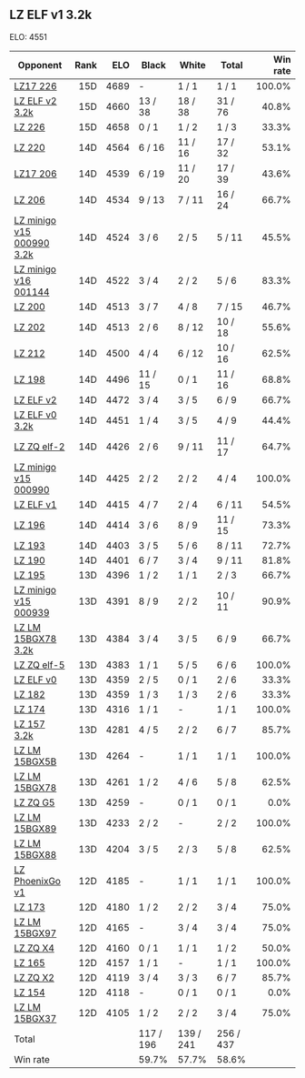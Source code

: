 ## LZ ELF v1 3.2k ##

ELO: 4551

Opponent | Rank | ELO | Black | White | Total | Win rate
---------|-----:|----:|-------|-------|-------|-------:
[LZ17 226](LZ17%20226.md) | 15D | 4689 | - | 1 / 1 | 1 / 1 | 100.0%
[LZ ELF v2 3.2k](LZ%20ELF%20v2%203.2k.md) | 15D | 4660 | 13 / 38 | 18 / 38 | 31 / 76 | 40.8%
[LZ 226](LZ%20226.md) | 15D | 4658 | 0 / 1 | 1 / 2 | 1 / 3 | 33.3%
[LZ 220](LZ%20220.md) | 14D | 4564 | 6 / 16 | 11 / 16 | 17 / 32 | 53.1%
[LZ17 206](LZ17%20206.md) | 14D | 4539 | 6 / 19 | 11 / 20 | 17 / 39 | 43.6%
[LZ 206](LZ%20206.md) | 14D | 4534 | 9 / 13 | 7 / 11 | 16 / 24 | 66.7%
[LZ minigo v15 000990 3.2k](LZ%20minigo%20v15%20000990%203.2k.md) | 14D | 4524 | 3 / 6 | 2 / 5 | 5 / 11 | 45.5%
[LZ minigo v16 001144](LZ%20minigo%20v16%20001144.md) | 14D | 4522 | 3 / 4 | 2 / 2 | 5 / 6 | 83.3%
[LZ 200](LZ%20200.md) | 14D | 4513 | 3 / 7 | 4 / 8 | 7 / 15 | 46.7%
[LZ 202](LZ%20202.md) | 14D | 4513 | 2 / 6 | 8 / 12 | 10 / 18 | 55.6%
[LZ 212](LZ%20212.md) | 14D | 4500 | 4 / 4 | 6 / 12 | 10 / 16 | 62.5%
[LZ 198](LZ%20198.md) | 14D | 4496 | 11 / 15 | 0 / 1 | 11 / 16 | 68.8%
[LZ ELF v2](LZ%20ELF%20v2.md) | 14D | 4472 | 3 / 4 | 3 / 5 | 6 / 9 | 66.7%
[LZ ELF v0 3.2k](LZ%20ELF%20v0%203.2k.md) | 14D | 4451 | 1 / 4 | 3 / 5 | 4 / 9 | 44.4%
[LZ ZQ elf-2](LZ%20ZQ%20elf-2.md) | 14D | 4426 | 2 / 6 | 9 / 11 | 11 / 17 | 64.7%
[LZ minigo v15 000990](LZ%20minigo%20v15%20000990.md) | 14D | 4425 | 2 / 2 | 2 / 2 | 4 / 4 | 100.0%
[LZ ELF v1](LZ%20ELF%20v1.md) | 14D | 4415 | 4 / 7 | 2 / 4 | 6 / 11 | 54.5%
[LZ 196](LZ%20196.md) | 14D | 4414 | 3 / 6 | 8 / 9 | 11 / 15 | 73.3%
[LZ 193](LZ%20193.md) | 14D | 4403 | 3 / 5 | 5 / 6 | 8 / 11 | 72.7%
[LZ 190](LZ%20190.md) | 14D | 4401 | 6 / 7 | 3 / 4 | 9 / 11 | 81.8%
[LZ 195](LZ%20195.md) | 13D | 4396 | 1 / 2 | 1 / 1 | 2 / 3 | 66.7%
[LZ minigo v15 000939](LZ%20minigo%20v15%20000939.md) | 13D | 4391 | 8 / 9 | 2 / 2 | 10 / 11 | 90.9%
[LZ LM 15BGX78 3.2k](LZ%20LM%2015BGX78%203.2k.md) | 13D | 4384 | 3 / 4 | 3 / 5 | 6 / 9 | 66.7%
[LZ ZQ elf-5](LZ%20ZQ%20elf-5.md) | 13D | 4383 | 1 / 1 | 5 / 5 | 6 / 6 | 100.0%
[LZ ELF v0](LZ%20ELF%20v0.md) | 13D | 4359 | 2 / 5 | 0 / 1 | 2 / 6 | 33.3%
[LZ 182](LZ%20182.md) | 13D | 4359 | 1 / 3 | 1 / 3 | 2 / 6 | 33.3%
[LZ 174](LZ%20174.md) | 13D | 4316 | 1 / 1 | - | 1 / 1 | 100.0%
[LZ 157 3.2k](LZ%20157%203.2k.md) | 13D | 4281 | 4 / 5 | 2 / 2 | 6 / 7 | 85.7%
[LZ LM 15BGX5B](LZ%20LM%2015BGX5B.md) | 13D | 4264 | - | 1 / 1 | 1 / 1 | 100.0%
[LZ LM 15BGX78](LZ%20LM%2015BGX78.md) | 13D | 4261 | 1 / 2 | 4 / 6 | 5 / 8 | 62.5%
[LZ ZQ G5](LZ%20ZQ%20G5.md) | 13D | 4259 | - | 0 / 1 | 0 / 1 | 0.0%
[LZ LM 15BGX89](LZ%20LM%2015BGX89.md) | 13D | 4233 | 2 / 2 | - | 2 / 2 | 100.0%
[LZ LM 15BGX88](LZ%20LM%2015BGX88.md) | 13D | 4204 | 3 / 5 | 2 / 3 | 5 / 8 | 62.5%
[LZ PhoenixGo v1](LZ%20PhoenixGo%20v1.md) | 12D | 4185 | - | 1 / 1 | 1 / 1 | 100.0%
[LZ 173](LZ%20173.md) | 12D | 4180 | 1 / 2 | 2 / 2 | 3 / 4 | 75.0%
[LZ LM 15BGX97](LZ%20LM%2015BGX97.md) | 12D | 4165 | - | 3 / 4 | 3 / 4 | 75.0%
[LZ ZQ X4](LZ%20ZQ%20X4.md) | 12D | 4160 | 0 / 1 | 1 / 1 | 1 / 2 | 50.0%
[LZ 165](LZ%20165.md) | 12D | 4157 | 1 / 1 | - | 1 / 1 | 100.0%
[LZ ZQ X2](LZ%20ZQ%20X2.md) | 12D | 4119 | 3 / 4 | 3 / 3 | 6 / 7 | 85.7%
[LZ 154](LZ%20154.md) | 12D | 4118 | - | 0 / 1 | 0 / 1 | 0.0%
[LZ LM 15BGX37](LZ%20LM%2015BGX37.md) | 12D | 4105 | 1 / 2 | 2 / 2 | 3 / 4 | 75.0%
Total | | | 117 / 196 | 139 / 241 | 256 / 437 | 
Win rate| | | 59.7% | 57.7% | 58.6% | 
